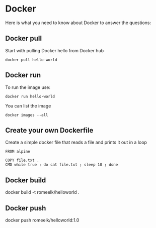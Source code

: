 # Docker

Here is what you need to know about Docker to answer the questions:

## Docker pull
Start with pulling Docker hello from Docker hub

```
docker pull hello-world
```

## Docker run
To run the image use:
```
docker run hello-world
```

You can list the image
```
docker images --all
```

## Create your own Dockerfile

Create a simple docker file that reads a file and prints it out in a loop
```
FROM alpine

COPY file.txt .
CMD while true ; do cat file.txt ; sleep 10 ; done
```

## Docker build 
docker build -t romeelk/helloworld . 

## Docker push
docker push  romeelk/helloworld:1.0  

## 
